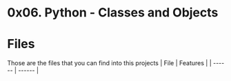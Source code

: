 # 0x06. Python - Classes and Objects
# Files
Those are the files that you can find into this projects
| File | Features |
| ------ | ------ |